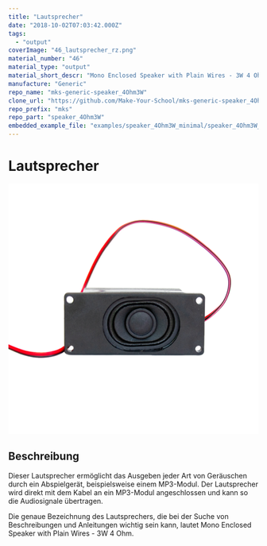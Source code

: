 ```yaml
---
title: "Lautsprecher"
date: "2018-10-02T07:03:42.000Z"
tags: 
  - "output"
coverImage: "46_lautsprecher_rz.png"
material_number: "46"
material_type: "output"
material_short_descr: "Mono Enclosed Speaker with Plain Wires - 3W 4 Ohm Lautsprecher"
manufacture: "Generic"
repo_name: "mks-generic-speaker_4Ohm3W"
clone_url: "https://github.com/Make-Your-School/mks-generic-speaker_4Ohm3W.git"
repo_prefix: "mks"
repo_part: "speaker_4Ohm3W"
embedded_example_file: "examples/speaker_4Ohm3W_minimal/speaker_4Ohm3W_minimal.ino"
---
```



# Lautsprecher

![Lautsprecher](./46_lautsprecher_rz.png)

## Beschreibung
Dieser Lautsprecher ermöglicht das Ausgeben jeder Art von Geräuschen durch ein Abspielgerät, beispielsweise einem MP3-Modul. Der Lautsprecher wird direkt mit dem Kabel an ein MP3-Modul angeschlossen und kann so die Audiosignale übertragen.

Die genaue Bezeichnung des Lautsprechers, die bei der Suche von Beschreibungen und Anleitungen wichtig sein kann, lautet Mono Enclosed Speaker with Plain Wires - 3W 4 Ohm.


<!-- currently no valid example available...
## Beispiel

schau dir das Minimal-Beispiel an:

```c++:public/mks/parts/mks-generic-speaker_4Ohm3W/examples/speaker_4Ohm3W_minimal/speaker_4Ohm3W_minimal.ino
// look in the linked file.
```
-->

<!-- infolist -->




